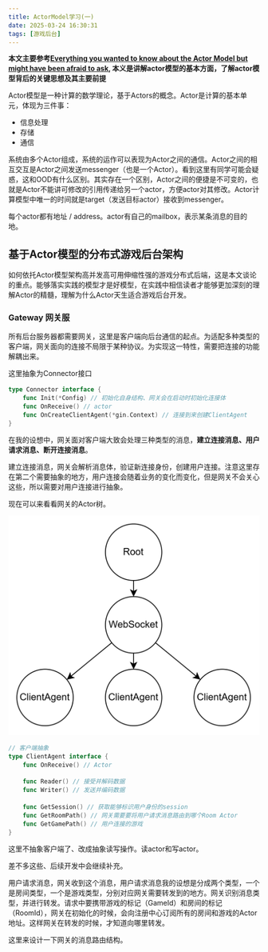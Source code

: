 ```yaml
---
title: ActorModel学习(一)
date: 2025-03-24 16:30:31
tags: [游戏后台]
---
```


**本文主要参考[Everything you wanted to know about the Actor Model but might have been afraid to ask](https://www.youtube.com/watch?v=7erJ1DV_Tlo), 本义是讲解actor模型的基本方面，了解actor模型背后的关键思想及其主要前提**

Actor模型是一种计算的数学理论，基于Actors的概念。Actor是计算的基本单元，体现为三件事：
- 信息处理
- 存储
- 通信

系统由多个Actor组成，系统的运作可以表现为Actor之间的通信。Actor之间的相互交互是Actor之间发送messenger（也是一个Actor）。看到这里有同学可能会疑惑，这和OOD有什么区别。其实存在一个区别，Actor之间的便捷是不可变的，也就是Actor不能讲可修改的引用传递给另一个actor，方便actor对其修改。Actor计算模型中唯一的时间就是target（发送目标actor）接收到messenger。

每个actor都有地址 / address。actor有自己的mailbox，表示某条消息的目的地。

## 基于Actor模型的分布式游戏后台架构

如何依托Actor模型架构高并发高可用伸缩性强的游戏分布式后端，这是本文谈论的重点。能够落实实践的模型才是好模型，在实践中相信读者才能够更加深刻的理解Actor的精髓，理解为什么Actor天生适合游戏后台开发。

### Gateway 网关服

所有后台服务器都需要网关，这里是客户端向后台通信的起点。为适配多种类型的客户端，网关面向的连接不局限于某种协议。为实现这一特性，需要把连接的功能解耦出来。

这里抽象为Connector接口

```go
type Connector interface {
    func Init(*Config) // 初始化自身结构、网关会在启动时初始化连接体
    func OnReceive() // actor
    func OnCreateClientAgent(*gin.Context) // 连接到来创建ClientAgent
}
```

在我的设想中，网关面对客户端大致会处理三种类型的消息，**建立连接消息、用户请求消息、断开连接消息**。

建立连接消息，网关会解析消息体，验证新连接身份，创建用户连接。注意这里存在第二个需要抽象的地方，用户连接会随着业务的变化而变化，但是网关不会关心这些，所以需要对用户连接进行抽象。

现在可以来看看网关的Actor树。

![alt text](assets\img\2025-03-24-ActorModel学习(一)\image.png)

```go
// 客户端抽象
type ClientAgent interface {
    func OnReceive() // Actor

    func Reader() // 接受并解码数据
    func Writer() // 发送并编码数据

    func GetSession() // 获取能够标识用户身份的session
    func GetRoomPath() // 网关需要要将用户请求消息路由到哪个Room Actor
    func GetGamePath() // 用户连接的游戏
}
```

这里不抽象客户端了、改成抽象读写操作。读actor和写actor。

差不多这些、后续开发中会继续补充。

用户请求消息，网关收到这个消息，用户请求消息我的设想是分成两个类型，一个是房间类型，一个是游戏类型，分别对应网关需要转发到的地方。网关识别消息类型，并进行转发。请求中要携带游戏的标记（GameId）和房间的标记（RoomId），网关在初始化的时候，会向注册中心订阅所有的房间和游戏的Actor地址。这样网关在转发的时候，才知道向哪里转发。

这里来设计一下网关的消息路由结构。